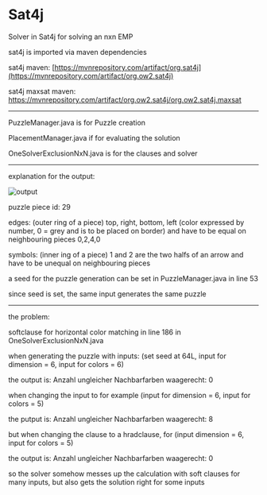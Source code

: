 # Sat4j
Solver in Sat4j for solving an nxn EMP

sat4j is imported via maven dependencies

sat4j maven: [https://mvnrepository.com/artifact/org.sat4j](https://mvnrepository.com/artifact/org.ow2.sat4j)

sat4j maxsat maven: https://mvnrepository.com/artifact/org.ow2.sat4j/org.ow2.sat4j.maxsat

---------------------------------------

PuzzleManager.java is for Puzzle creation

PlacementManager.java if for evaluating the solution

OneSolverExclusionNxN.java is for the clauses and solver

---------------

explanation for the output:

![output](https://github.com/user-attachments/assets/ba284700-f6b3-4605-8ec4-c07d83ea5882)

puzzle piece id: 29

edges: (outer ring of a piece) top, right, bottom, left (color expressed by number, 0 = grey and is to be placed on border) and have to be equal on neighbouring pieces
0,2,4,0
       
symbols: (inner ing of a piece) 1 and 2 are the two halfs of an arrow and have to be unequal on neighbouring pieces

a seed for the puzzle generation can be set in PuzzleManager.java in line 53

since seed is set, the same input generates  the same puzzle

--------------------------------

the problem:

softclause for horizontal color matching in line 186 in OneSolverExclusionNxN.java

when generating the puzzle with inputs: (set seed at 64L, input for dimension = 6, input for colors = 6)

the output is: Anzahl ungleicher Nachbarfarben waagerecht: 0

when changing the input to for example (input for dimension = 6, input for colors = 5)

the putput is: Anzahl ungleicher Nachbarfarben waagerecht: 8

but when changing the clause to a hradclause, for (input dimension = 6, input for colors = 5)

the output is: Anzahl ungleicher Nachbarfarben waagerecht: 0

so the solver somehow messes up the calculation with soft clauses for many inputs, but also gets the solution right for some inputs
